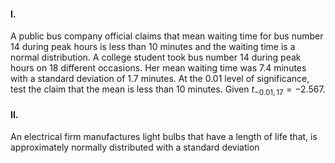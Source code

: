 #### I.
A public bus company official claims that mean waiting time for bus number 14 during peak hours is less than 10 minutes and the waiting time is a normal distribution. A college student took bus number 14 during peak hours on 18 different occasions. Her mean waiting time was 7.4 minutes with a standard deviation of 1.7 minutes. At the 0.01 level of significance, test the claim that the mean is less than 10 minutes.
Given $t_{-0.01,17} = -2.567$.

#### II.
An electrical firm manufactures light bulbs that have a length of life that, is approximately normally distributed with a standard deviation 